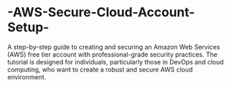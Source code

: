 # -AWS-Secure-Cloud-Account-Setup-
 A step-by-step guide to creating and securing an Amazon Web Services (AWS) free tier account with professional-grade security practices. The tutorial is designed for individuals, particularly those in DevOps and cloud computing, who want to create a robust and secure AWS cloud environment.
